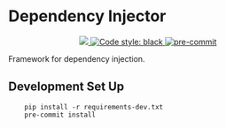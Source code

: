 # Dependency Injector

<p align="center">
    <a href="https://codecov.io/gh/adhtruong/dependency-injector">
        <img src="https://codecov.io/gh/adhtruong/dependency-injector/main/graph/badge.svg?token=4I7OINJKAO"/>
    </a>
    <a href="https://github.com/psf/black">
        <img alt="Code style: black" src="https://img.shields.io/badge/code%20style-black-000000.svg">
    </a>
    <a href="https://github.com/pre-commit/pre-commit">
        <img src="https://img.shields.io/badge/pre--commit-enabled-brightgreen?logo=pre-commit&logoColor=white" alt="pre-commit" style="max-width:100%;">
    </a>
</p>

Framework for dependency injection.

## Development Set Up

```
    pip install -r requirements-dev.txt
    pre-commit install
```
